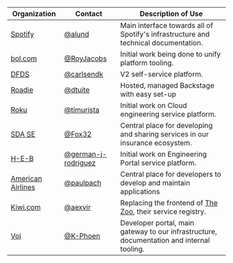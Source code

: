 | Organization                            | Contact                                                      | Description of Use                                                                               |
| --------------------------------------- | ------------------------------------------------------------ | ------------------------------------------------------------------------------------------------ |
| [Spotify](https://www.spotify.com)      | [@alund](https://github.com/alund)                           | Main interface towards all of Spotify's infrastructure and technical documentation.              |
| [bol.com](https://www.bol.com)          | [@RoyJacobs](https://github.com/RoyJacobs)                   | Initial work being done to unify platform tooling.                                               |
| [DFDS](https://www.dfds.com)            | [@carlsendk](https://github.com/carlsendk)                   | V2 self-service platform.                                                                        |
| [Roadie](https://roadie.io)             | [@dtuite](https://github.com/dtuite)                         | Hosted, managed Backstage with easy set-up                                                       |
| [Roku](https://www.roku.com)            | [@timurista](https://github.com/timurista)                   | Initial work on Cloud engineering service platform.                                              |
| [SDA SE](https://sda.se)                | [@Fox32](https://github.com/Fox32)                           | Central place for developing and sharing services in our insurance ecosystem.                    |
| [H-E-B](https://www.heb.com)            | [@german-j-rodriguez](https://github.com/german-j-rodriguez) | Initial work on Engineering Portal service platform.                                             |
| [American Airlines](https://www.aa.com) | [@paulpach](https://github.com/paulpach)                     | Central place for developers to develop and maintain applications                                |
| [Kiwi.com](https://kiwi.com)            | [@aexvir](https://github.com/aexvir)                         | Replacing the frontend of [The Zoo](https://github.com/kiwicom/the-zoo), their service registry. |
| [Voi](https://www.voiscooters.com/)     | [@K-Phoen](https://github.com/K-Phoen)                       | Developer portal, main gateway to our infrastructure, documentation and internal tooling.        |
